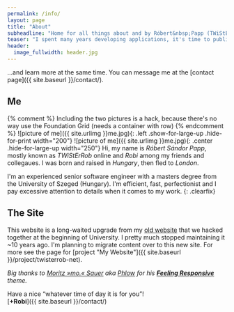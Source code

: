 ```yaml
---
permalink: /info/
layout: page
title: "About"
subheadline: "Home for all things about and by Róbert&nbsp;Papp (TWiStErRob)."
teaser: "I spent many years developing applications, it's time to publish..."
header:
  image_fullwidth: header.jpg
---
```

...and learn more at the same time. You can message me at the [contact page]({{ site.baseurl }}/contact/).


## Me

{% comment %} Including the two pictures is a hack, because there's no way use the Foundation Grid (needs a container with row) {% endcomment %}
![picture of me]({{ site.urlimg }}me.jpg){: .left .show-for-large-up .hide-for-print width="200"}
![picture of me]({{ site.urlimg }}me.jpg){: .center .hide-for-large-up width="250"}
Hi, my name is *Róbert&nbsp;Sándor&nbsp;Papp*, mostly known as *TWiStErRob* online and *Robi* among my friends and collegaues. I was born and raised in *Hungary*, then fled to *London*.

I'm an experienced senior&nbsp;software&nbsp;engineer with a masters degree from the University&nbsp;of Szeged&nbsp;(Hungary). I'm efficient, fast, perfectionist and I pay excessive attention to details when it comes to my work.
{: .clearfix}


## The Site

This website is a long-waited upgrade from my [old website](http://twisterrob.uw.hu) that we hacked together at the beginning of University. I pretty much stopped maintaining it ~10 years ago. I'm planning to migrate content over to this new site. For more see the page for [project "My Website"]({{ site.baseurl }}/project/twisterrob-net).

*Big thanks to [Moritz&nbsp;»mo.«&nbsp;Sauer](http://sauer.io) aka [Phlow](http://phlow.de/) for his [**Feeling&nbsp;Responsive**](http://phlow.github.io/feeling-responsive/) theme.*


Have a nice <q>whatever time of day it is for you</q>!  
[**+Robi**]({{ site.baseurl }}/contact/)
